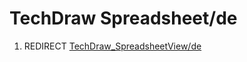 # TechDraw Spreadsheet/de

1.  REDIRECT [TechDraw\_SpreadsheetView/de](TechDraw_SpreadsheetView/de.md)
